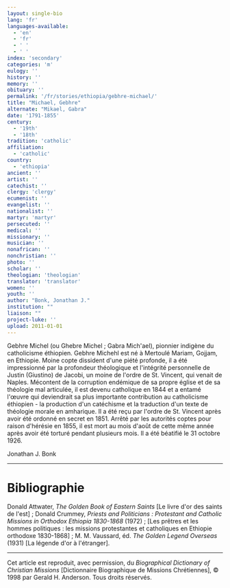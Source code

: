```yaml
---
layout: single-bio
lang: 'fr'
languages-available:
  - 'en'
  - 'fr'
  - ' '
  - ' '
index: 'secondary'
categories: 'm'
eulogy: ''
history: ''
memory: ''
obituary: ''
permalink: '/fr/stories/ethiopia/gebhre-michael/'
title: "Michael, Gebhre"
alternate: "Mikael, Gabra"
date: '1791-1855'
century:
  - '19th'
  - '18th'
tradition: 'catholic'
affiliation:
  - 'catholic'
country:
  - 'ethiopia'
ancient: ''
artist: ''
catechist: ''
clergy: 'clergy'
ecumenist: ''
evangelist: ''
nationalist: ''
martyr: 'martyr'
persecuted: ''
medical: ''
missionary: ''
musician: ''
nonafrican: ''
nonchristian: ''
photo: ''
scholar: ''
theologian: 'theologian'
translator: 'translator'
women: ''
youth: ''
author: "Bonk, Jonathan J."
institution: ""
liaison: ""
project-luke: ''
upload: 2011-01-01
---
```




Gebhre Michel (ou Ghebre Michel ; Gabra Mich'ael), pionnier indigène du catholicisme éthiopien. Gebhre Michehl est né à Mertoulé Mariam, Gojjam, en Ethiopie. Moine copte dissident d'une piété profonde, il a été impressionné par la profondeur théologique et l'intégrité personnelle de Justin (Giustino) de Jacobi, un moine de l'ordre de St. Vincent, qui venait de Naples. Mécontent de la corruption endémique de sa propre église et de sa théologie mal articulée, il est devenu catholique en 1844 et a entamé l'œuvre qui deviendrait sa plus importante contribution au catholicisme éthiopien - la production d'un catéchisme et la traduction d'un texte de théologie morale en amharique. Il a été reçu par l'ordre de St. Vincent après avoir été ordonné en secret en 1851. Arrêté par les autorités coptes pour raison d'hérésie en 1855, il est mort au mois d'août de cette même année après avoir été torturé pendant plusieurs mois. Il a été béatifié le 31 octobre 1926.

Jonathan J. Bonk

---

# Bibliographie

Donald Attwater, *The Golden Book of Eastern Saints* [Le livre d'or des saints de l'est] ; Donald Crummey, *Priests and Politicians : Protestant and Catholic Missions in Orthodox Ethiopia 1830-1868* (1972) ; [Les prêtres et les hommes politiques : les missions protestantes et catholiques en Ethiopie orthodoxe 1830-1868] ; M. M. Vaussard, éd. *The Golden Legend Overseas* (1931) [La légende d'or à l'étranger].

---

Cet article est reproduit, avec permission, du *Biographical Dictionary of Christian Missions* [Dictionnaire Biographique de Missions Chrétiennes], © 1998 par Gerald H. Anderson. Tous droits réservés.
